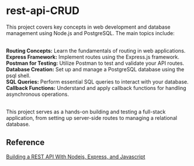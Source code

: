 # rest-api-CRUD
This project covers key concepts in web development and database management using Node.js and PostgreSQL. The main topics include: <br><br>

**Routing Concepts:** Learn the fundamentals of routing in web applications.<br>
**Express Framework:** Implement routes using the Express.js framework.<br>
**Postman for Testing:** Utilize Postman to test and validate your API routes.<br>
**Database Creation:** Set up and manage a PostgreSQL database using the psql shell.<br>
**SQL Queries:** Perform essential SQL queries to interact with your database.<br>
**Callback Functions:** Understand and apply callback functions for handling asynchronous operations.<br><br>

This project serves as a hands-on building and testing a full-stack application, from setting up server-side routes to managing a relational database.

## Reference 
[Building a REST API With Nodejs, Express, and Javascript](https://www.youtube.com/watch?v=DihOP19LQdg)

